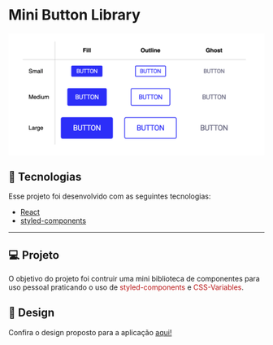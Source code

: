 # Mini Button Library

<img alt="Desktop-sized screenshot of the mini component library" src="./print-buttons.png" style="width: 600px; height: auto; margin: 20px auto; display: block" />

## 🧪 Tecnologias

Esse projeto foi desenvolvido com as seguintes tecnologias:

- [React](https://reactjs.org)
- [styled-components](https://styled-components.com/)

---

## 💻 Projeto

O objetivo do projeto foi contruir uma mini biblioteca de componentes para uso pessoal praticando o uso de <span style="color: hsl(0, 80%, 40%)">styled-components</span> e <span style="color: hsl(0, 80%, 40%)">CSS-Variables</span>.

##  🔖 Design 

Confira o design proposto para a aplicação <a href="https://www.figma.com/file/rDeVdaes4jtX8V11Yt5aun/Button-Component?node-id=0%3A1">aqui!</a>